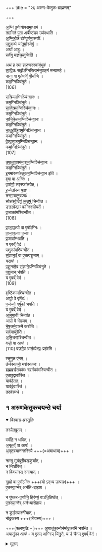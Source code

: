 +++
title = "२६ अरुण-केतुक-ब्राह्मणम्"

+++

अ॒ग्निं प्र॒णीयो॑पसमा॒धाय॑ ।  
तम॒भित॑ ए॒ता अ॒बीष्ट॑का॒ उप॑दधाति ।  
अ॒ग्नि॒हो॒त्रे द॑र्शपूर्णमा॒सयोः᳚ ।  
प॒शु॒ब॒न्धे चा॑तुर्मा॒स्येषु॑ ।  
अथो॑ आहुः ।  
सर्वे॑षु यज्ञक्र॒तुष्विति॑ ।  

अथ॑ ह स्मा हारु॒णस्स्वा॑यं॒भुवः॑ ।  
सा॒वि॒त्रः सर्वो॒ऽग्निरित्यन॑नुषङ्गं मन्यामहे ।  
नाना॒ वा ए॒तेषा᳚व्ँ वी॒र्या॑णि ।  
कम॒ग्निञ्चि॑नुते ।  
[106]




स॒त्रि॒यम॒ग्निञ्चि॑न्वा॒नः ।  
कम॒ग्निञ्चि॑नुते ।  
सा॒वि॒त्रम॒ग्निञ्चि॑न्वा॒नः ।  
कम॒ग्निञ्चि॑नुते ।  
ना॒चि॒के॒तम॒ग्निञ्चि॑न्वा॒नः ।  
कम॒ग्निञ्चि॑नुते ।  
चा॒तु॒र्हो॒त्रि॒यम॒ग्निञ्चि॑न्वा॒नः ।  
कम॒ग्निञ्चि॑नुते ।  
वै॒श्व॒सृ॒जम॒ग्निञ्चि॑न्वा॒नः ।  
कम॒ग्निञ्चि॑नुते ।  
[107]




उ॒पा॒नु॒वा॒क्य॑मा॒शुम॒ग्निञ्चि॑न्वा॒नः ।  
कम॒ग्निञ्चि॑नुते ।  
इ॒ममा॑रुणकेतुकम॒ग्निञ्चि॑न्वा॒न इति॑ ।  
वृषा॒ वा अ॒ग्निः ।  
वृषा॑णौ॒ सꣵस्फा॑लयेत् ।  
ह॒न्येता᳚स्य य॒ज्ञः ।  
तस्मा॒न्नानु॒षज्यः॑ ।  
सोत्त॑रवे॒दिषु॑ क्र॒तुषु॑ चिन्वीत ।  
उ॒त्त॒र॒वे॒द्याꣳ ह्य॑ग्निश्ची॒यते᳚ ।  
प्र॒जाका॑मश्चिन्वीत ।  
[108]




प्रा॒जा॒प॒त्यो वा ए॒षो᳚ऽग्निः ।  
प्रा॒जा॒प॒त्याः प्र॒जाः ।  
प्र॒जावा᳚न्भवति ।  
य ए॒वव्ँ वेद॑ ।  
प॒शुका॑मश्चिन्वीत ।  
सं॒ज्ञान॒व्ँ वा ए॒तत्प॑शू॒नाम् ।  
यदापः॑ ।  
प॒शू॒नामे॒व सं॒ज्ञाने॒ऽग्निञ्चि॑नुते ।  
प॒शु॒मान् भ॑वति ।  
य ए॒वव्ँ वेद॑ ।  
[109]




वृष्टि॑कामश्चिन्वीत ।  
आपो॒ वै वृष्टिः॑ ।  
प॒र्जन्यो॒ वर्षु॑को भवति ।  
य ए॒वव्ँ वेद॑ ।  
आ॒म॒या॒वी चि॑न्वीत ।  
आपो॒ वै भे॑ष॒जम् ।  
भे॒ष॒जमे॒वास्मै॑ करोति ।  
सर्व॒मायु॑रेति ।  
अ॒भि॒चरꣵ॑श्चिन्वीत ।  
वज्रो॒ वा आपः॑ ।  
[110]
वज्र॑मे॒व भ्रातृ॑व्येभ्यः॒ प्रह॑रति ।  

स्तृ॒णु॒त ए॑नम् ।  
तेज॑स्कामो॒ यश॑स्कामः ।  
ब्र॒ह्म॒व॒र्च॒सका॑मः स्व॒र्गका॑मश्चिन्वीत ।  
ए॒ताव॒द्वावा᳚स्ति ।  
याव॑दे॒तत् ।  
याव॑दे॒वास्ति॑ ।  
तदव॑रुन्धे ।  

## १  अरुणकेतुकचयन्ते चर्या
<details open><summary>विश्वास-प्रस्तुतिः</summary>

तस्यै॒तद्व्र॒तम् ।  

वर्ष॑ति॒ न धा॑वेत् ।  
अ॒मृत॒व्ँ वा आपः॑ ।  
अ॒मृत॒स्यान॑न्तरित्त्यै +++(=अबाधाय)+++ ।  

नाप्सु मूत्र॑पुरी॒षङ्कु॑र्यात् ।  
न निष्ठी॑वेत् ।  
न वि॒वस॑नस् स्नायात् ।  

गुह्यो॒ वा ए॒षो॑ऽग्निः +++(यो ऽद्भ्य उत्पन्नः)+++ ।  
ए॒तस्या॒ग्नेर् अन॑ति-दाहाय ।  

न पु॑ष्कर-प॒र्णानि॒ हिर॑ण्यं॒ वाऽधि॒तिष्ठे॑त् ।  
ए॒तस्या॒ग्नेर् अन॑भ्यारोहाय ।  

न कूर्म॒स्याश्नी॑यात् ।  
नोद॒कस्य +++(जीवस्य)+++।  

+++(फलश्रुतिः - )+++ अ॒घातु॑का॒न्येन॑मोद॒कानि॑ भवन्ति ।  
अ॒घातु॑का॒ आपः॑ -  य ए॒तम् अ॒ग्निञ् चि॑नु॒ते, य उ॑ चैनम् ए॒वव्ँ वेद॑ ।  

</details>

<details><summary>मूलम्</summary>

तस्यै॒तद्व्र॒तम् ।  
वर्ष॑ति॒ न धा॑वेत् ।  
[111]



।  

अ॒मृत॒व्ँ वा आपः॑ ।  
अ॒मृत॒स्यान॑न्तरित्त्यै ।  
नाफ्सु मूत्र॑पुरी॒षङ्कु॑र्यात् ।  
न निष्ठी॑वेत् ।  
न वि॒वस॑नस्स्नायात् ।  
गुह्यो॒ वा ए॒षो᳚ऽग्निः ।  
ए॒तस्या॒ग्नेरन॑तिदाहाय ।  
न पु॑ष्करप॒र्णानि॒ हिर॑ण्यं॒ वाऽधि॒तिष्ठे᳚त् ।  
ए॒तस्या॒ग्नेरन॑भ्यारोहाय ।  
न कूर्म॒स्याश्नी॑यात् ।  
नोद॒कस्या॒घातु॑का॒न्येन॑मोद॒कानि॑ भवन्ति ।  
अ॒घातु॑का॒ आपः॑ ।  
य ए॒तम॒ग्निञ्चि॑नु॒ते ।  
य उ॑ चैनमे॒वव्ँ वेद॑ ।  
[112]

(नाप्सु मूत्र-पुरीषङ् कुर्यात् ।  
न निष्ठीवेत् ।  
न विवसनस् स्नायात् ।  
गुह्यो वा एषोऽग्निः ।  
एतस्याग्नेरनतिदाहाय ।  
न पुष्करपर्णानि हिरण्यं वाऽधितिष्ठेत् ।  
एतस्याग्नेरनभ्यारोहाय ।  
न कूर्मस्याश्नीयात् ।  
नोदकस्याघातुकान्येनमोदकानि भवन्ति ।  
अघातुका आपः ।  
)
</details>
